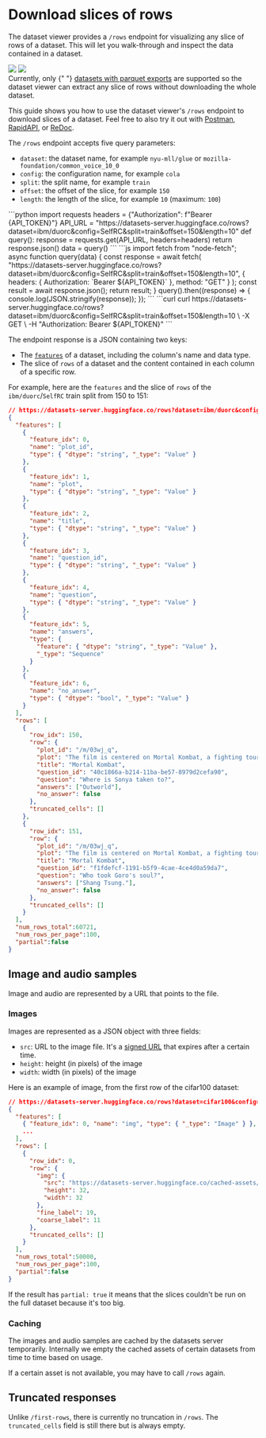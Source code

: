 # Download slices of rows

The dataset viewer provides a `/rows` endpoint for visualizing any slice of rows of a dataset. This will let you walk-through and inspect the data contained in a dataset.

<div class="flex justify-center">
    <img style="margin-bottom: 0;" class="block dark:hidden" src="https://huggingface.co/datasets/huggingface/documentation-images/resolve/main/datasets-server/oasst1_light.png"/>
    <img style="margin-bottom: 0;" class="hidden dark:block" src="https://huggingface.co/datasets/huggingface/documentation-images/resolve/main/datasets-server/oasst1_dark.png"/>
</div>

<Tip warning={true}>
  Currently, only {" "}
  <a href="./parquet">datasets with parquet exports</a>
  are supported so the dataset viewer can extract any slice of rows without downloading the
  whole dataset.
</Tip>

This guide shows you how to use the dataset viewer's `/rows` endpoint to download slices of a dataset.
Feel free to also try it out with [Postman](https://www.postman.com/huggingface/workspace/hugging-face-apis/request/23242779-32d6a8be-b800-446a-8cee-f6b5ca1710df),
[RapidAPI](https://rapidapi.com/hugging-face-hugging-face-default/api/hugging-face-datasets-api),
or [ReDoc](https://redocly.github.io/redoc/?url=https://datasets-server.huggingface.co/openapi.json#operation/listFirstRows).

The `/rows` endpoint accepts five query parameters:

- `dataset`: the dataset name, for example `nyu-mll/glue` or `mozilla-foundation/common_voice_10_0`
- `config`: the configuration name, for example `cola`
- `split`: the split name, for example `train`
- `offset`: the offset of the slice, for example `150`
- `length`: the length of the slice, for example `10` (maximum: `100`)

<inferencesnippet>
<python>
```python
import requests
headers = {"Authorization": f"Bearer {API_TOKEN}"}
API_URL = "https://datasets-server.huggingface.co/rows?dataset=ibm/duorc&config=SelfRC&split=train&offset=150&length=10"
def query():
    response = requests.get(API_URL, headers=headers)
    return response.json()
data = query()
```
</python>
<js>
```js
import fetch from "node-fetch";
async function query(data) {
    const response = await fetch(
        "https://datasets-server.huggingface.co/rows?dataset=ibm/duorc&config=SelfRC&split=train&offset=150&length=10",
        {
            headers: { Authorization: `Bearer ${API_TOKEN}` },
            method: "GET"
        }
    );
    const result = await response.json();
    return result;
}
query().then((response) => {
    console.log(JSON.stringify(response));
});
```
</js>
<curl>
```curl
curl https://datasets-server.huggingface.co/rows?dataset=ibm/duorc&config=SelfRC&split=train&offset=150&length=10 \
        -X GET \
        -H "Authorization: Bearer ${API_TOKEN}"
```
</curl>
</inferencesnippet>

The endpoint response is a JSON containing two keys:

- The [`features`](https://huggingface.co/docs/datasets/about_dataset_features) of a dataset, including the column's name and data type.
- The slice of `rows` of a dataset and the content contained in each column of a specific row.

For example, here are the `features` and the slice of `rows` of the `ibm/duorc`/`SelfRC` train split from 150 to 151:

```json
// https://datasets-server.huggingface.co/rows?dataset=ibm/duorc&config=SelfRC&split=train&offset=150&length=2
{
  "features": [
    {
      "feature_idx": 0,
      "name": "plot_id",
      "type": { "dtype": "string", "_type": "Value" }
    },
    {
      "feature_idx": 1,
      "name": "plot",
      "type": { "dtype": "string", "_type": "Value" }
    },
    {
      "feature_idx": 2,
      "name": "title",
      "type": { "dtype": "string", "_type": "Value" }
    },
    {
      "feature_idx": 3,
      "name": "question_id",
      "type": { "dtype": "string", "_type": "Value" }
    },
    {
      "feature_idx": 4,
      "name": "question",
      "type": { "dtype": "string", "_type": "Value" }
    },
    {
      "feature_idx": 5,
      "name": "answers",
      "type": {
        "feature": { "dtype": "string", "_type": "Value" },
        "_type": "Sequence"
      }
    },
    {
      "feature_idx": 6,
      "name": "no_answer",
      "type": { "dtype": "bool", "_type": "Value" }
    }
  ],
  "rows": [
    {
      "row_idx": 150,
      "row": {
        "plot_id": "/m/03wj_q",
        "plot": "The film is centered on Mortal Kombat, a fighting tournament between the representatives of the realms of Earth and Outworld conceived by the Elder Gods amid looming invasion of the Earth by Outworld. If the realm of Outworld wins Mortal Kombat ten consecutive times, its Emperor Shao Kahn will be able to invade and conquer the Earth realm.\nShaolin monk Liu Kang and his comrades, movie star Johnny Cage and military officer Sonya Blade were handpicked by Raiden, the god of thunder and defender of the Earth realm, to overcome their powerful adversaries in order to prevent Outworld from winning their tenth straight Mortal Kombat tournament. Each of the three has his or her own reason for competing: Liu seeks revenge against the tournament host Shang Tsung for killing his brother Chan; Sonya seeks revenge on an Australian crime lord Kano; and Cage, having been branded as a fake by the media, seeks to prove otherwise.\nAt Shang Tsung's island, Liu is attracted to Princess Kitana, Shao Kahn's adopted daughter. Aware that Kitana is a dangerous adversary because she is the rightful heir to Outworld and that she will attempt to ally herself with the Earth warriors, Tsung orders the creature Reptile to spy on her. Liu defeats his first opponent and Sonya gets her revenge on Kano by snapping his neck. Cage encounters and barely beats Scorpion. Liu engages in a brief duel with Kitana, who secretly offers him cryptic advice for his next battle. Liu's next opponent is Sub-Zero, whose defense seems untouched because of his freezing abilities, until Liu recalls Kitana's advice and uses it to kill Sub-Zero.\nPrince Goro enters the tournament and mercilessly crushes every opponent he faces. One of Cage's peers, Art Lean, is defeated by Goro as well and has his soul taken by Shang Tsung. Sonya worries that they may not win against Goro, but Raiden disagrees. He reveals their own fears and egos are preventing them from winning the tournament.\nDespite Sonya's warning, Cage comes to Tsung to request a fight with Goro. The sorcerer accepts on the condition that he be allowed to challenge any opponent of his choosing, anytime and anywhere he chooses. Raiden tries to intervene, but the conditions are agreed upon before he can do so. After Shang Tsung leaves, Raiden confronts Cage for what he has done in challenging Goro, but is impressed when Cage shows his awareness of the gravity of the tournament. Cage faces Goro and uses guile and the element of surprise to defeat the defending champion. Now desperate, Tsung takes Sonya hostage and takes her to Outworld, intending to fight her as his opponent. Knowing that his powers are ineffective there and that Sonya cannot defeat Tsung by herself, Raiden sends Liu and Cage into Outworld in order to rescue Sonya and challenge Tsung. In Outworld, Liu is attacked by Reptile, but eventually gains the upper hand and defeats him. Afterward, Kitana meets up with Cage and Liu, revealing to the pair the origins of both herself and Outworld. Kitana allies with them and helps them to infiltrate Tsung's castle.\nInside the castle tower, Shang Tsung challenges Sonya to fight him, claiming that her refusal to accept will result in the Earth realm forfeiting Mortal Kombat (this is, in fact, a lie on Shang's part). All seems lost for Earth realm until Kitana, Liu, and Cage appear. Kitana berates Tsung for his treachery to the Emperor as Sonya is set free. Tsung challenges Cage, but is counter-challenged by Liu. During the lengthy battle, Liu faces not only Tsung, but the souls that Tsung had forcibly taken in past tournaments. In a last-ditch attempt to take advantage, Tsung morphs into Chan. Seeing through the charade, Liu renews his determination and ultimately fires an energy bolt at the sorcerer, knocking him down and impaling him on a row of spikes. Tsung's death releases all of the captive souls, including Chan's. Before ascending to the afterlife, Chan tells Liu that he will remain with him in spirit until they are once again reunited, after Liu dies.\nThe warriors return to Earth realm, where a victory celebration is taking place at the Shaolin temple. The jubilation abruptly stops, however, when Shao Kahn's giant figure suddenly appears in the skies. When the Emperor declares that he has come for everyone's souls, the warriors take up fighting stances.",
        "title": "Mortal Kombat",
        "question_id": "40c1866a-b214-11ba-be57-8979d2cefa90",
        "question": "Where is Sonya taken to?",
        "answers": ["Outworld"],
        "no_answer": false
      },
      "truncated_cells": []
    },
    {
      "row_idx": 151,
      "row": {
        "plot_id": "/m/03wj_q",
        "plot": "The film is centered on Mortal Kombat, a fighting tournament between the representatives of the realms of Earth and Outworld conceived by the Elder Gods amid looming invasion of the Earth by Outworld. If the realm of Outworld wins Mortal Kombat ten consecutive times, its Emperor Shao Kahn will be able to invade and conquer the Earth realm.\nShaolin monk Liu Kang and his comrades, movie star Johnny Cage and military officer Sonya Blade were handpicked by Raiden, the god of thunder and defender of the Earth realm, to overcome their powerful adversaries in order to prevent Outworld from winning their tenth straight Mortal Kombat tournament. Each of the three has his or her own reason for competing: Liu seeks revenge against the tournament host Shang Tsung for killing his brother Chan; Sonya seeks revenge on an Australian crime lord Kano; and Cage, having been branded as a fake by the media, seeks to prove otherwise.\nAt Shang Tsung's island, Liu is attracted to Princess Kitana, Shao Kahn's adopted daughter. Aware that Kitana is a dangerous adversary because she is the rightful heir to Outworld and that she will attempt to ally herself with the Earth warriors, Tsung orders the creature Reptile to spy on her. Liu defeats his first opponent and Sonya gets her revenge on Kano by snapping his neck. Cage encounters and barely beats Scorpion. Liu engages in a brief duel with Kitana, who secretly offers him cryptic advice for his next battle. Liu's next opponent is Sub-Zero, whose defense seems untouched because of his freezing abilities, until Liu recalls Kitana's advice and uses it to kill Sub-Zero.\nPrince Goro enters the tournament and mercilessly crushes every opponent he faces. One of Cage's peers, Art Lean, is defeated by Goro as well and has his soul taken by Shang Tsung. Sonya worries that they may not win against Goro, but Raiden disagrees. He reveals their own fears and egos are preventing them from winning the tournament.\nDespite Sonya's warning, Cage comes to Tsung to request a fight with Goro. The sorcerer accepts on the condition that he be allowed to challenge any opponent of his choosing, anytime and anywhere he chooses. Raiden tries to intervene, but the conditions are agreed upon before he can do so. After Shang Tsung leaves, Raiden confronts Cage for what he has done in challenging Goro, but is impressed when Cage shows his awareness of the gravity of the tournament. Cage faces Goro and uses guile and the element of surprise to defeat the defending champion. Now desperate, Tsung takes Sonya hostage and takes her to Outworld, intending to fight her as his opponent. Knowing that his powers are ineffective there and that Sonya cannot defeat Tsung by herself, Raiden sends Liu and Cage into Outworld in order to rescue Sonya and challenge Tsung. In Outworld, Liu is attacked by Reptile, but eventually gains the upper hand and defeats him. Afterward, Kitana meets up with Cage and Liu, revealing to the pair the origins of both herself and Outworld. Kitana allies with them and helps them to infiltrate Tsung's castle.\nInside the castle tower, Shang Tsung challenges Sonya to fight him, claiming that her refusal to accept will result in the Earth realm forfeiting Mortal Kombat (this is, in fact, a lie on Shang's part). All seems lost for Earth realm until Kitana, Liu, and Cage appear. Kitana berates Tsung for his treachery to the Emperor as Sonya is set free. Tsung challenges Cage, but is counter-challenged by Liu. During the lengthy battle, Liu faces not only Tsung, but the souls that Tsung had forcibly taken in past tournaments. In a last-ditch attempt to take advantage, Tsung morphs into Chan. Seeing through the charade, Liu renews his determination and ultimately fires an energy bolt at the sorcerer, knocking him down and impaling him on a row of spikes. Tsung's death releases all of the captive souls, including Chan's. Before ascending to the afterlife, Chan tells Liu that he will remain with him in spirit until they are once again reunited, after Liu dies.\nThe warriors return to Earth realm, where a victory celebration is taking place at the Shaolin temple. The jubilation abruptly stops, however, when Shao Kahn's giant figure suddenly appears in the skies. When the Emperor declares that he has come for everyone's souls, the warriors take up fighting stances.",
        "title": "Mortal Kombat",
        "question_id": "f1fdefcf-1191-b5f9-4cae-4ce4d0a59da7",
        "question": "Who took Goro's soul?",
        "answers": ["Shang Tsung."],
        "no_answer": false
      },
      "truncated_cells": []
    }
  ],
  "num_rows_total":60721,
  "num_rows_per_page":100,
  "partial":false
}
```

## Image and audio samples

Image and audio are represented by a URL that points to the file.

### Images

Images are represented as a JSON object with three fields:

- `src`: URL to the image file. It's a [signed URL](https://docs.aws.amazon.com/AmazonCloudFront/latest/DeveloperGuide/private-content-signed-urls.html) that expires after a certain time.
- `height`: height (in pixels) of the image
- `width`: width (in pixels) of the image

Here is an example of image, from the first row of the cifar100 dataset:

```json
// https://datasets-server.huggingface.co/rows?dataset=cifar100&config=cifar100&split=train&offset=0&length=1
{
  "features": [
    { "feature_idx": 0, "name": "img", "type": { "_type": "Image" } },
    ...
  ],
  "rows": [
    {
      "row_idx": 0,
      "row": {
        "img": {
          "src": "https://datasets-server.huggingface.co/cached-assets/cifar100/--/aadb3af77e9048adbea6b47c21a81e47dd092ae5/--/cifar100/train/0/img/image.jpg?Expires=1710283469&Signature=A1v0cG07nuaBxYbuPR5EUZpJ9Se072SBDr4935gEsOESHGVyeqvd3qmvdsy1fuqbHk0dnx~p6MLtQ-hg3aCBOJ8eIJ5ItIoyYT4riJRuPQC0VFUb~b1maEwU8LRoXXuvrSysSz2QhBbC~ofv6cQudm~~bgGxXWAslDs180KnmPDsMU55ySsKyKQYNEkQKyuYvrGIJbFeg4lEps0f5CEwUstAwRAwlk~mzRpzUDBq7nJ~DcujTlllLv36nJX~too8mMnFn6dCn2nfGOFYwUiyYM73Czv-laLhVaIVUzcuJum90No~KNGzfYeFZpPqktA7MjCzRLf1gz5kA7wBqnY-8Q__&Key-Pair-Id=K3EI6M078Z3AC3",
          "height": 32,
          "width": 32
        },
        "fine_label": 19,
        "coarse_label": 11
      },
      "truncated_cells": []
    }
  ],
  "num_rows_total":50000,
  "num_rows_per_page":100,
  "partial":false
}
```

If the result has `partial: true` it means that the slices couldn't be run on the full dataset because it's too big.


### Caching

The images and audio samples are cached by the datasets server temporarily.
Internally we empty the cached assets of certain datasets from time to time based on usage.

If a certain asset is not available, you may have to call `/rows` again.


## Truncated responses

Unlike `/first-rows`, there is currently no truncation in `/rows`.
The `truncated_cells` field is still there but is always empty.
